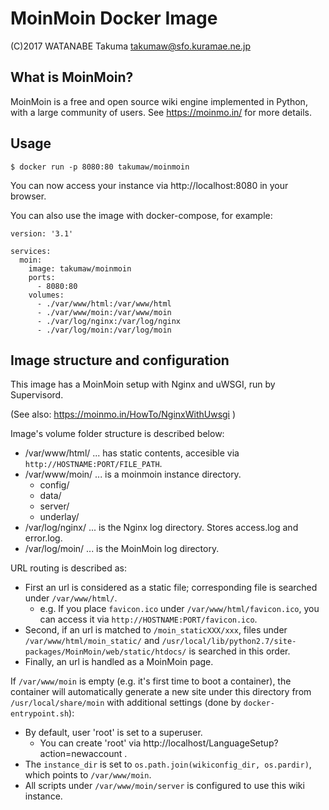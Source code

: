# MoinMoin Docker Image

(C)2017 WATANABE Takuma takumaw@sfo.kuramae.ne.jp

## What is MoinMoin?

MoinMoin is a free and open source wiki engine implemented in Python, with a large community of users.
See https://moinmo.in/ for more details.

## Usage

```
$ docker run -p 8080:80 takumaw/moinmoin
```
You can now access your instance via http://localhost:8080 in your browser.

You can also use the image with docker-compose, for example:

```
version: '3.1'

services:
  moin:
    image: takumaw/moinmoin
    ports:
      - 8080:80
    volumes:
      - ./var/www/html:/var/www/html
      - ./var/www/moin:/var/www/moin
      - ./var/log/nginx:/var/log/nginx
      - ./var/log/moin:/var/log/moin
```


## Image structure and configuration

This image has a MoinMoin setup with Nginx and uWSGI, run by Supervisord.

(See also: https://moinmo.in/HowTo/NginxWithUwsgi )

Image's volume folder structure is described below:

  * /var/www/html/
    ... has static contents, accesible via `http://HOSTNAME:PORT/FILE_PATH`.
  * /var/www/moin/
    ... is a moinmoin instance directory.
    * config/
    * data/
    * server/
    * underlay/
  * /var/log/nginx/
    ... is the Nginx log directory. Stores access.log and error.log.
  * /var/log/moin/
    ... is the MoinMoin log directory.

URL routing is described as:

  * First an url is considered as a static file; corresponding file is searched under
    `/var/www/html/`.
    * e.g. If you place `favicon.ico` under `/var/www/html/favicon.ico`,
      you can access it via `http://HOSTNAME:PORT/favicon.ico`.
  * Second, if an url is matched to `/moin_staticXXX/xxx`, files under
    `/var/www/html/moin_static/` and
    `/usr/local/lib/python2.7/site-packages/MoinMoin/web/static/htdocs/`
    is searched in this order.
  * Finally, an url is handled as a MoinMoin page.

If `/var/www/moin` is empty (e.g. it's first time to boot a container),
the container will automatically generate a new site under this directory
from `/usr/local/share/moin` with additional settings (done by `docker-entrypoint.sh`):

  * By default, user 'root' is set to a superuser.
    * You can create 'root' via http://localhost/LanguageSetup?action=newaccount .
  * The `instance_dir` is set to `os.path.join(wikiconfig_dir, os.pardir)`,
    which points to `/var/www/moin`.
  * All scripts under `/var/www/moin/server` is configured to use this wiki instance.
